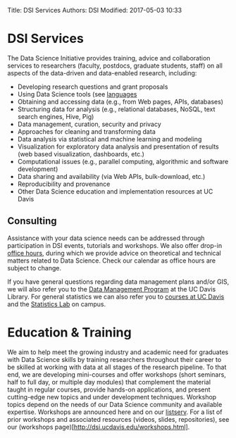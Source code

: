 Title: DSI Services 
Authors: DSI
Modified: 2017-05-03 10:33

# DSI Services

The Data Science Initiative provides training, advice and collaboration services to
researchers (faculty, postdocs, graduate students, staff) on all aspects of
the data-driven and data-enabled research, including:

* Developing research questions and grant proposals
* Using Data Science tools (see [languages](languages.html)
* Obtaining and accessing data (e.g., from Web pages, APIs, databases)
* Structuring data for analysis (e.g., relational databases, NoSQL, text search
  engines, Hive, Pig)
* Data management, curation, security and privacy
* Approaches for cleaning and transforming data
* Data analysis via statistical and machine learning and modeling
* Visualization for exploratory data analysis and presentation of results
  (web based visualization, dashboards, etc.)
* Computational issues (e.g., parallel computing, algorithmic and software
  development)
* Data sharing and availability (via Web APIs, bulk-download, etc.)
* Reproducibility and provenance
* Other Data Science education and implementation resources at UC Davis

## Consulting

Assistance with your data science needs can be addressed through participation
in DSI events, tutorials and workshops. We also offer drop-in [office
hours]({tag}officehours), during which we provide advice on theoretical and technical
matters related to Data Science. Check our calendar as office hours are subject to
change.

If you have general questions regarding data management plans and/or GIS, we
will also refer you to the [Data Management Program][] at the UC Davis
Library. For general statistics we can also refer you to [courses at UC
Davis][] and the [Statistics Lab][] on campus. 

[Data Management Program]: https://www.library.ucdavis.edu/service/data-management/
[Statistics Lab]: http://www.stat.ucdavis.edu/stat-lab/services.html
[Courses at UC Davis]: http://dsi.ucdavis.edu/UCD_courses.html

# Education & Training

We aim to help meet the growing industry and academic need for graduates with
Data Science skills by training researchers throughout their career to be
skilled at working with data at all stages of the research pipeline. To that
end, we are developing mini-courses and offer workshops (short seminars, half to full day, or multiple day
modules) that complement the material taught in regular courses, provide
hands-on applications, and present cutting-edge new topics and under development techniques.
Workshop topics depend on the needs of our Data Science community and available
expertise. Workshops are announced here and on our [listserv](signup.md). For a list of prior workshops and associated resources (videos, slides, repositories), see our (workshops page)[http://dsi.ucdavis.edu/workshops.html].
